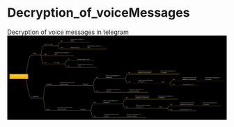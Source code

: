 # Decryption_of_voiceMessages
Decryption of voice messages in telegram
![Image](https://github.com/Torkusz/Decryption_of_voiceMessages/blob/main/source/idea.jpg)